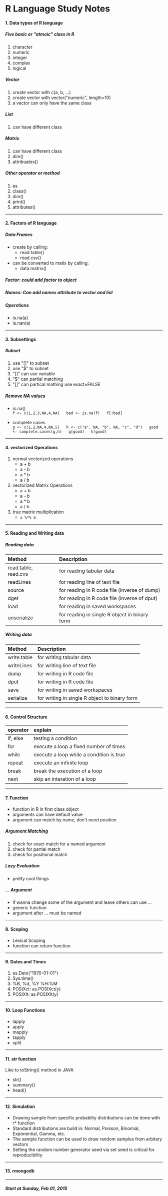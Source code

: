 # R Language Study Notes

#### 1. Data types of R language

##### Five basic or "atmoic" class in R
 1. character
 2. numeric
 3. integer
 4. complex
 4. logical 

##### Vector
 1. create vector with c(a, b, ...)
 2. create vector with vector("numeric", length=10)
 3. a vector can only have the same class 

##### List
 1. can have different class

##### Matrix
 1. can have different class
 2. dim()
 3. attribuates()

##### Other operator or method
 1. as
 2. class()
 3. dim()
 4. print()
 5. attributes()

---
 
#### 2. Factors of R language

##### Data Frames
- create by calling:
    + read.table()
    + read.csv()
- can be converted to matix by calling:
    + data.matrix()

##### Factor: could add factor to object

##### Names: Can add names attribute to vector and list

##### Operstions 
- is.na(a)
- is.nan(a) 

---

#### 3. Subsettings

##### Subset
1. use "[]" to subset
2. use "$" to subset
3. "[]" can use variable
4. "$" can partial matching
5. "[]" can partical mathing use exact=FALSE

##### Remove NA values
- is.na()  
   `f <- c(1,2,3,NA,4,NA)  
    bad <- is.na(f)  
    f[!bad]` 

- complete cases  
    `g <- c(1,2,NA,4,NA,5)  
    h <- c("a", NA, "b", NA, "c", "d")  
    good <- complete.cases(g,h)  
    g[good]  
    h[good]` 

---

#### 4. vectorized Operations
1. normal vectorized operations
    - a + b
    - a - b
    - a * b
    - a / b
2. vectorized Matrix Operations
    - a + b
    - a - b
    - a * b
    - a / b
3. true matrix multiplication
    - `a %*% b`

---

#### 5. Reading and Writing data

##### Reading data

| Method | Description |
| :-- | :-- |
| read.table,    read.cvs  | for reading tabular data |
| readLines                | for reading line of text file |
| source                   | for reading in R code file (inverse of dump) |
| dget                     | for reading in R code file (inverse of dput) |
| load                     | for reading in saved workspaces |
| unserialize              | for reading in single R object in binary form |

##### Writing data

| Method | Description |
| :-- | :-- |
| write.table              | for writing tabular data |
| writeLines               | for writing line of text file |
| dump                     | for writing in R code file |
| dput                     | for writing in R code file |
| save                     | for writing in saved workspaces |
| serialize                | for writing in single R object to binary form |

---

#### 6. Control Structure

| operator | explain |
|:--|:--|
| if, else | testing a condition |
| for | execute a loop a fixed number of times |
| while | execute a loop while a condition is true |
| repeat | execute an infinite loop |
| break | break the execution of a loop |
| next | skip an interation of a loop |

---

#### 7. Function

- function in R in first class object
- arguments can have default value
- argument can match by name, don't need position

##### Argument Matching 

1. check for exact match for a named argument
2. check for partial match
3. check for positional match 

##### Lazy Evaluation
- pretty cool things

##### ... Argument
- if wanna change some of the argument and leave others can use ...
- generic function
- argument after ... must be named

---

#### 8. Scoping

- Lexical Scoping
- function can return function

---

#### 9. Dates and Times

1. as.Date("1970-01-01")
2. Sys.time()
3. %B, %d, %Y %H:%M
4. POSIXct: as.POSIXct(y)
5. POSIXlt: as.POSIXlt(y)

---

#### 10. Loop Functions 

- lapply
- apply
- mapply
- tapply
- split

---

#### 11. str function

Like to toString() method in JAVA

- str()
- summary()
- head()

---

#### 12. Simulation

- Drawing sample from specific probablity distributions can be done with r* function
- Standard distributions are build in: Normal, Poisson, Binomial, Exponential, Gamma, etc.
- The sample function can be used to draw random samples from arbitary vectors
- Setting the random number generator seed via set seed is critical for reproducibility

---

#### 13. rmongodb

--- 

##### Start at Sunday, Feb 01, 2015

